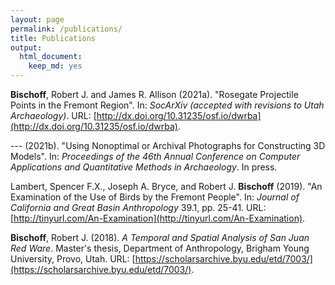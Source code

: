 ```yaml
---
layout: page
permalink: /publications/
title: Publications
output:
  html_document:
    keep_md: yes
---
```




**Bischoff**, Robert J. and James R. Allison (2021a). "Rosegate
Projectile Points in the Fremont Region". In: _SocArXiv (accepted with
revisions to Utah Archaeology)_. URL:
[http://dx.doi.org/10.31235/osf.io/dwrba](http://dx.doi.org/10.31235/osf.io/dwrba).

\-\-\- (2021b). "Using Nonoptimal or Archival Photographs for
Constructing 3D Models". In: _Proceedings of the 46th Annual Conference
on Computer Applications and Quantitative Methods in Archaeology_. In
press.

Lambert, Spencer F.X., Joseph A. Bryce, and Robert J. **Bischoff**
(2019). "An Examination of the Use of Birds by the Fremont People". In:
_Journal of California and Great Basin Anthropology_ 39.1, pp. 25-41.
URL:
[http://tinyurl.com/An-Examination](http://tinyurl.com/An-Examination).

**Bischoff**, Robert J. (2018). _A Temporal and Spatial Analysis of San
Juan Red Ware_. Master's thesis, Department of Anthropology, Brigham
Young University, Provo, Utah. URL:
[https://scholarsarchive.byu.edu/etd/7003/](https://scholarsarchive.byu.edu/etd/7003/).

